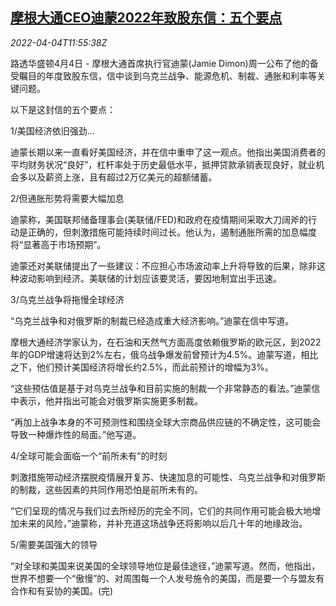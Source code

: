 <!--1649073663000-->
[摩根大通CEO迪蒙2022年致股东信：五个要点](https://cn.reuters.com/article/jpmorgan-chase-dimon-letter-key-points-0-idCNKCS2LW11E)
------

<div><i>2022-04-04T11:55:38Z</i></div><p>路透华盛顿4月4日 - 摩根大通首席执行官迪蒙(Jamie Dimon)周一公布了他的备受瞩目的年度致股东信，信中谈到乌克兰战争、能源危机、制裁、通胀和利率等关键问题。</p><p>以下是这封信的五个要点：</p><p>1/美国经济依旧强劲...</p><p>迪蒙长期以来一直看好美国经济，并在信中重申了这一观点。他指出美国消费者的平均财务状况“良好”，杠杆率处于历史最低水平，抵押贷款承销表现良好，就业机会多以及薪资上涨，且有超过2万亿美元的超额储蓄。</p><p>2/但通胀形势将需要大幅加息</p><p>迪蒙称，美国联邦储备理事会(美联储/FED)和政府在疫情期间采取大刀阔斧的行动是正确的，但刺激措施可能持续时间过长。他认为，遏制通胀所需的加息幅度将“显著高于市场预期”。</p><p>迪蒙还对美联储提出了一些建议：不应担心市场波动率上升将导致的后果，除非这种波动影响到经济。美联储的计划应该要灵活，要因地制宜出手迅速。</p><p>3/乌克兰战争将拖慢全球经济</p><p>“乌克兰战争和对俄罗斯的制裁已经造成重大经济影响。”迪蒙在信中写道。</p><p>摩根大通经济学家认为，在石油和天然气方面高度依赖俄罗斯的欧元区，到2022年的GDP增速将达到2%左右，俄乌战争爆发前曾预计为4.5%。迪蒙写道，相比之下，他们预计美国经济将增长约2.5%，而此前预计的增幅为3%。</p><p>“这些预估值是基于对乌克兰战争和目前实施的制裁一个非常静态的看法。”迪蒙信中表示，他并指出可能会对俄罗斯实施更多制裁。</p><p>“再加上战争本身的不可预测性和围绕全球大宗商品供应链的不确定性，这可能会导致一种爆炸性的局面。”他写道。</p><p>4/全球可能会面临一个“前所未有”的时刻</p><p>刺激措施带动经济摆脱疫情展开复苏、快速加息的可能性、乌克兰战争和对俄罗斯的制裁，这些因素的共同作用恐怕是前所未有的。</p><p>“它们呈现的情况与我们过去所经历的完全不同，它们的共同作用可能会极大地增加未来的风险，”迪蒙称，并补充道这场战争还将影响以后几十年的地缘政治。</p><p>5/需要美国强大的领导</p><p>“对全球和美国来说美国的全球领导地位是最佳途径，”迪蒙写道。然而，他指出，世界不想要一个“傲慢”的、对周围每一个人发号施令的美国，而是要一个与盟友有合作和有妥协的美国。(完)</p>
